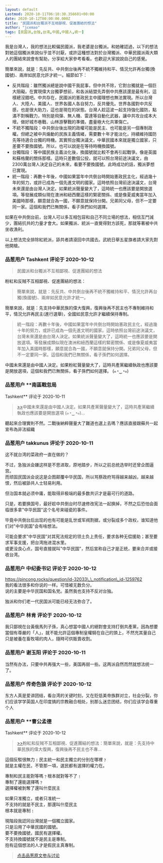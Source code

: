 ```yaml
---
layout: default
Lastmod: 2020-10-11T06:10:30.356601+00:00
date: 2020-10-12T00:00:00.000Z
title: "民國派和台獨派不互相鄙視、促進團結的想法"
author: "jcemao"
tags: [民国派,台独,台湾,中國,中國人,統一]
---
```


我是台灣人，我的想法比較偏民國派，我老婆是台獨派。和她確認過，以下的想法對她這個獨派來說似乎並不討厭，或許這種想法對於台灣獨派、中華民國派兩大類人的團結來說會有幫助，分享給大家參考看看。也歡迎大家說說自己的感覺。  
  
簡單來說，就是：先反共、中共倒台後再不統不獨維持和平、情況允許再台獨(換國號)、兩岸如民意允許才統一。細節如下：  
  

*   反共階段：雖然獨派總是說中國干我屁事，但中共不除，它對台獨就是一個巨大阻礙。在實現偉大台獨夢想前，和各派結盟先弄倒中共應該還是最有利，這樣總沒錯吧。中共存在，民國派的憲政民主中國理想也無法實現。所以台灣人、大陸人、美國人、世界各國人各自努力，反共優先。世界各國對中共反感，也是很大助力，這也是現在的狀態。台灣人趁這波一起支持強化國防，點滿不對稱戰力，特別是飛彈、無人機、雷達等自動化武器，讓中共攻台成本大增。做好城市巷戰、山林游擊戰的準備，盡量極大化共軍傷亡。
*   不統不獨階段：中共倒台後出現的政權可能是民主、也可能是另一個專制政權。但總之被中共煽動的民族主義情緒，需要數十年才能淡化，持續維持國防先等待適合台獨的時機。其實照台獨決議文，中華民國本來就是獨立國家，只差要不要換國號。所以，也可以說是在等待時機換國號。
*   台獨階段：等中國民族主義淡化後，換國號就比較不會再引起戰爭。像是英國和蘇格蘭的關係那樣。這時只差數個公投，就可以照台灣前途決議文，由2300萬台灣人決定自己的未來，看要不要換國號。此時成功的話，獨派夢想已實現。
*   統一階段：再數十年後，中國如果當年中共倒台時開始憲政民主化，經過幾十年的努力，或許已成為一個先進文明的國家。這時依照台灣前途決議文，台灣未來還是由台灣人決定。如果統派聲量變大了，這時統一也應該要是開放選項。等發展成類似現在澳洲和紐西蘭這樣的緊密關係、或是像夏威夷當年加入美國時那樣，願意就合為一國，不願意就保持分開。兄弟同父母，但不一定要同一家。這個和我們已無關係，看子孫們如何選擇。

  
  
如果在中共倒台前，台灣人可以多互相包容和自己不同立場的想法，相信互鬥減少，團結抗共的力量才會大。如果獨派、統派一直覺得對方該死，那就等著被中共坐收漁利。  
  
以上想法完全排除紅統派，舔共者請滾回中共國去。武統日舉五星旗者請大家先對他開槍。

            
### 品葱用户 **Tashkent** 评论于 2020-10-12
        
> 民國派和台獨派不互相鄙視、促進團結的想法

  
  
粉紅和反賊不互相鄙視、促進團結的想法：  
  

> 簡單來說，就是：先反共、中共倒台後再不統不獨維持和平、情況允許再台獨(換國號)、兩岸如民意允許才統一。

  
  
簡單來說，就是：先支持中華民族的偉大復興，復興後再不民主也不專制維持和平，情況允許再民主(進行選舉)，全國如民意允許才繼續保持專制。  
  

> 統一階段：再數十年後，中國如果當年中共倒台時開始憲政民主化，經過幾十年的努力，或許已成為一個先進文明的國家。這時依照台灣前途決議文，台灣未來還是由台灣人決定。如果統派聲量變大了，這時統一也應該要是開放選項。等發展成類似現在澳洲和紐西蘭這樣的緊密關係、或是像夏威夷當年加入美國時那樣，願意就合為一國，不願意就保持分開。兄弟同父母，但不一定要同一家。這個和我們已無關係，看子孫們如何選擇。

  
  
中國未來還是由中國人決定。如果粉紅聲量變大了，這時共產黨繼續執政也應該要是開放選項，這個和我們已無關係，看子孫們如何選擇。 (๑◔‿◔๑)
        


            
### 品葱用户 **南區戰忽局 
Tashkent** 评论于 2020-10-11
        
> [\>>]( "/article/item_id-514486#")中國未來還是由中國人決定。如果共產黨聲量變大了，這時共產黨繼續執政也應該要是開放選項 (๑◔‿◔๑)...

聽起來合理實則不然。二戰後納粹聲量大了難道也選上去嗎？應該直接跟蘇共一起宣布為非法組織
        


            
### 品葱用户 **takkunus** 评论于 2020-10-11
        
这不就台湾的菜政府一直在做的？  
  
不过，急独派会嫌这样是不思进取，原地踏步，所以之前总统选举时还曾企图逼宫。  
而顽固民国派会说这是企图颠覆中华民国，所以骂蔡政府骂得越来越凶，越来越恨，然后被舔共人士轻易利用。  
  
但治国本就必须中庸，能取得非极端的最多数共识才是最可行的道路。  
  
只是，若要换国号，最好趁中共倒台时尽速修改宪法一起换掉，不然之后恐怕会面临很多拿"中华民国"这个名号来碰瓷的事件。  
  
毕竟中共倒台后出现的也有可能是乱世或军阀割据，或分裂成多个政权，谁知道他们对"中华民国"会有啥想法。  
  
可能会要求"中华民国"对其宪法规定的领土负上责任，要求各种无偿援助；甚至要求军事支援，把台湾拖进混水里。  
或更没良心点，国号直接就叫"中华民国"，然后宣称自己才是正统，要来合并或接收台湾。
        


            
### 品葱用户 **中纪委书记** 评论于 2020-10-12
        
https://pincong.rocks/question/id-32033\_\_notification\_id-1259762  
我的看法很多和你说的一样。可惜被无数负分。  
说的主要是中华民国和国名党。虽然我也支持不反对台独。  
  
独派和你们老一代民国派可能已经无法弥合了。
        


            
### 品葱用户 **林肯** 评论于 2020-10-12
        
我只鄙視在台黃俄馬列子孫，真心想當中國人的絕對會支持打倒共產黨，因為想要當個有尊嚴的「人」，就不能允許這個專制皇權騎在自己的頭上，不然充其量自己只是被養在畜牧場的肉人，隨時可供販賣收割。
        


            
### 品葱用户 **谢玉阳** 评论于 2020-10-11
        
当然有办法，只要中共再强大一些，美国再弱一些。这两派自然而然就想法统一了。
        


            
### 品葱用户 **传奇色狼** 评论于 2020-10-12
        
东方人真是爱讲团结，看台湾的关键时刻，又在贬低美帝族群对立，社会分裂，你们应该学学英国人在印度搞的宗教融合相处，别那么迷恋团结，你们应该学会尊重个人
        


            
### 品葱用户 **曹公孟德 
 Tashkent** 评论于 2020-10-12
        
> [\>>]( "/article/item_id-514486#")粉紅和反賊不互相鄙視、促進團結的想法：簡單來說，就是：先支持中華民族的偉大復興，復興後再不民主也不專...

  
  
這個反駁很無力﹗民主統一和民主獨立的分別在哪裡﹖  
就是主權在民，不管那一項，選民都有選擇的權力在。  
  
專制和民主能對等嗎﹖根本就對等不了﹗  
專制了還能選擇嗎﹖  
選擇權被剝奪了還叫什麼民主  
  
如果只准獨立，或者只准統一  
不支持的就是不民主，那還叫什麼民主  
根本就是專制﹗  
  
現階段我認同台灣就是一個獨立國家。  
只是沿用了中華民國的國號。  
要不要換國號，國民有選擇權。  
不支持換國號就不是民主是專制。  
抱有這個想法的人才是假民主真專制。
        






> [点击品葱原文参与讨论](https://pincong.rocks/article/24949)

